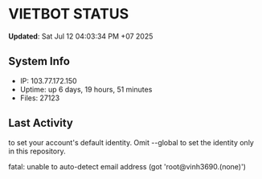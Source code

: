 # VIETBOT STATUS
**Updated**: Sat Jul 12 04:03:34 PM +07 2025

## System Info
- IP: 103.77.172.150
- Uptime: up 6 days, 19 hours, 51 minutes
- Files: 27123

## Last Activity

to set your account's default identity.
Omit --global to set the identity only in this repository.

fatal: unable to auto-detect email address (got 'root@vinh3690.(none)')
